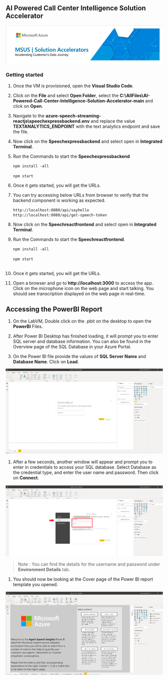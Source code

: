 ## AI Powered Call Center Intelligence Solution Accelerator

![](/images/img001.png)

### Getting started

1. Once the VM is provisioned, open the **Visual Studio Code**.

1. Click on the **File** and select **Open Folder**, select the **C:\AllFiles\AI-Powered-Call-Center-Intelligence-Solution-Accelerator-main** and click on **Open**.

1. Navigate to the **azure-speech-streaming-reactjs\speechexpressbackend\.env** and replace the value **TEXTANALYTICS_ENDPOINT** with the text analytics endpoint and save the file.

1. Now click on the **Speechexpressbackend** and select open in **Integrated Terminal**.

1. Run the Commands to start the **Speechexpressbackend**

   `````
   npm install -all
   
   npm start
   
   `````
   
1. Once it gets started, you will get the URLs.

1. You can try accessing below URLs from browser to verify that the backend component is working as expected.

   ``````
   http://localhost:8080/api/sayhello
   http://localhost:8080/api/get-speech-token
   ``````
  
 1. Now click on the **Speechreactfrontend** and select open in **Integrated Terminal**.
 
 1. Run the Commands to start the **Speechreactfrontend**.
 
    `````
    npm install -all
   
    npm start
   
    `````
   
 1. Once it gets started, you will get the URLs.
 
 1. Open a browser and go to **http://localhost:3000** to access the app. Click on the microphone icon on the web page and start talking. You should see transcription displayed on the web page in real-time.
 
 ## Accessing the PowerBI Report
 
 1. On the LabVM, Double click on the .pbit on the desktop to open the **PowerBI** Files.
 
 1. After Power BI Desktop has finished loading, it will prompt you to enter SQL server and database information. You can also be found in the Overview page of the SQL Database in your Azure Portal.
 
 1. On the Power BI file provide the values of **SQL Server Name** and **Database Name**. Click on **Load**.
 
  ![](/images/img002.png)

1. After a few seconds, another window will appear and prompt you to enter in credentials to access your SQL database. Select Database as the credential type, and enter the user name and password. Then click on **Connect**.

 ![](/images/img003.png)

 > Note : You can find the details for the username and password under **Environment Details** tab.

1. You should now be looking at the Cover page of the Power BI report template you opened.
 
 ![](/images/img004.png)

